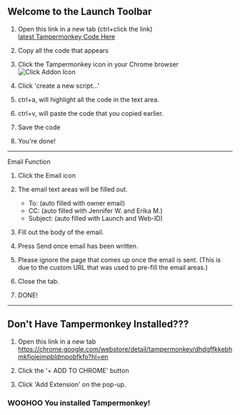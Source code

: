 ## Welcome to the Launch Toolbar

1. Open this link in a new tab (ctrl+click the link)<br>
[latest Tampermonkey Code Here](https://raw.githubusercontent.com/cirept/salesforceToolbar/master/launchToolbar_meta.js)

2. Copy all the code that appears

3. Click the Tampermonkey icon in your Chrome browser<br>
![Click Addon Icon](https://cdn.rawgit.com/cirept/NextGen/master/images/clickIcon.png)

4. Click 'create a new script...'

5. ctrl+a, will highlight all the code in the text area.

6. ctrl+v, will paste the code that you copied earlier.

7. Save the code

8. You're done!

---

Email Function
1. Click the Email icon

2. The email text areas will be filled out.
    - To: (auto filled with owner email)
    - CC: (auto filled with Jennifer W. and Erika M.)
    - Subject:  (auto filled with Launch and Web-ID)
    
3. Fill out the body of the email.

4. Press Send once email has been written.

5. Please ignore the page that comes up once the email is sent.  (This is due to the custom URL that was used to pre-fill the email areas.)

6. Close the tab.

7. DONE!

---

## Don't Have Tampermonkey Installed???

1. Open this link in a new tab<br>
https://chrome.google.com/webstore/detail/tampermonkey/dhdgffkkebhmkfjojejmpbldmpobfkfo?hl=en

2. Click the '+ ADD TO CHROME' button

3. Click 'Add Extension' on the pop-up.

### WOOHOO You installed Tampermonkey!
